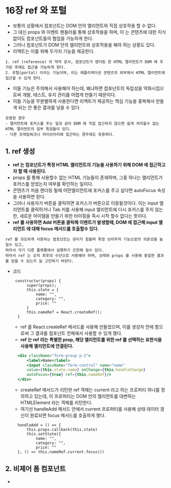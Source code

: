 # 16장 ref 와 포털 
- 보통의 상황에서 컴포넌트는 DOM 안의 엘리먼트와 직접 상호작용 할 수 없다.
- 그 대신 props 와 이벤트 핸들러를 통해 상호작용을 하며, 이 는 콘텐츠에 대한 지식 없이도 컴포넌트들의 협업을 가능하게 한다.
- 그러나 컴포넌트가 DOM 안의 엘리먼트와 상호작용을 해야 하는 상황도 있다.
- 리액트는 이를 위해 두가지 기능을 제공한다.
```text
1. ref (reference) 의 약자 로서, 컴포넌트가 렌더링 한 HTML 엘리먼트가 DOM 에 추가된 후에도 접근을 가능하게 한다.
2. 포털(portal) 이라는 기능이며, 이는 애플리케이션 콘텐츠의 외부에서 HTML 엘리먼트에 접근할 수 있게 한다.
```
- 이들 기능은 주의해서 사용해야 하는데, 왜냐하면 컴포넌트의 독립성을 약화시킴으로써 개발, 테스트, 유지 관리를 어렵게 만들기 때문이다.
- 이들 기능을 무분별하게 사용한다면 리액트가 제공하는 핵심 기능을 중복해서 만들게 되는 안 좋은 결과를 낳을 수 있다.

```text
유용한 경우
- 엘리먼트에 포커스를 주는 일과 같이 DOM 에 직접 접근하지 않으면 쉽게 처리할수 없는 HTML 엘리먼트의 일부 특징들이 있다.
- 다른 프레임워크나 라이브러리에 접근하는 경우에도 유용하다.
```

## 1. ref 생성 
- __ref 는 컴포넌트가 특정 HTML 엘리먼트의 기능을 사용하기 위해 DOM 에 접근하고자 할 때 사용된다.__
- props 를 통해 사용할수 없는 HTML 기능들이 존재하며, 그중 하나는 엘리먼트가 포커스를 얻었는지 여부를 확인하는 일이다.
- 콘텐츠가 처음 렌더링 될때 어떤엘리먼트에 포커스를 주고 싶다면 autoFocus 속성을 사용하면 된다.
- 그러나 사용자가 버튼을 클릭하면 포커스가 버튼으로 이동될것이다. 이는 input 엘리먼트를 클릭하거나 Tab 키를 사용해 input 엘리먼트에 다시 포커스를 주지 않는 한, 새로운 아이템을 만들기 위한 타이핑을 즉시 시작 할수 없다는 뜻이다.
- __ref 를 사용하면 Add 버튼을 클릭해 이벤트가 발생할때, DOM 에 접근해 input 엘리먼트 에 대해 focus 메서드를 호출할수 있다.__

```text
ref 를 과도하게 사용하는 컴포넌트는 관리가 힘들며 특정 브라우저 기능으로의 의존성을 높일수 있고,
따라서 각기 다른 플랫폼에서 실행하기 곤한해 질수 있다.
따라서 ref 는 오직 최후의 수단으로 사용해야 하며, 상태와 props 를 사용해 동일한 결과를 얻을 수 있는지 늘 고민하기 바란다.
```
- 코드
    ```text
     constructor(props) {
          super(props);
          this.state = {
              name: "",
              category: "",
              price: ""
          }
          this.nameRef = React.createRef();
      }
    ```
    - ref 를 React.createRef 메서드를 사용해 만들었으며, 이를 생성자 안에 함으로써 그 결과를 컴포넌트 전체에서 사용할 수 있게 했다.
    - __ref 는 ref 라는 특별한 prop, 해당 엘리먼트를 위한 ref 를 선택하는 표현식을 사용해 엘리먼트에 연결된다.__
    ```jsx
      <div className="form-group p-2">
          <label>Name</label>
          <input className="form-control" name="name"
          value={this.state.name} onChange={this.handleChange}
          autoFocus={true} ref={this.nameRef}/>
      </div>
    ```
    - createRef 메서드가 리턴한 ref 객체는 current 라고 하는 프로퍼티 하나를 정의하고 있는데, 이 프로퍼티는 DOM 안의 엘리먼트를 대변하는 HTMLElement 라는 객체를 리턴한다.
    - 여기선 handleAdd 메서드 안에서 current 프로퍼티를 사용해 상태 데이터 갱신이 완료되면 focus 메서드를 호출하게 했다.
    ```text
      handleAdd = () => {
          this.props.callback(this.state)
          this.setState({
              name: "",
              category: "",
              price: ""
      }, () => this.nameRef.current.focus())
    ```

## 2. 비제어 폼 컴포넌트
- 
    
